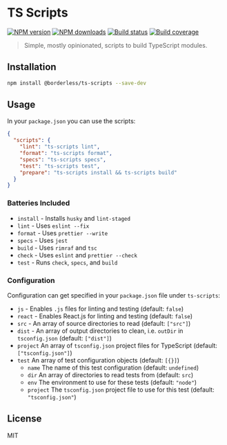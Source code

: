 # TS Scripts

[![NPM version][npm-image]][npm-url]
[![NPM downloads][downloads-image]][downloads-url]
[![Build status][build-image]][build-url]
[![Build coverage][coverage-image]][coverage-url]

> Simple, mostly opinionated, scripts to build TypeScript modules.

## Installation

```sh
npm install @borderless/ts-scripts --save-dev
```

## Usage

In your `package.json` you can use the scripts:

```json
{
  "scripts": {
    "lint": "ts-scripts lint",
    "format": "ts-scripts format",
    "specs": "ts-scripts specs",
    "test": "ts-scripts test",
    "prepare": "ts-scripts install && ts-scripts build"
  }
}
```

### Batteries Included

- `install` - Installs `husky` and `lint-staged`
- `lint` - Uses `eslint --fix`
- `format` - Uses `prettier --write`
- `specs` - Uses `jest`
- `build` - Uses `rimraf` and `tsc`
- `check` - Uses `eslint` and `prettier --check`
- `test` - Runs `check`, `specs`, and `build`

### Configuration

Configuration can get specified in your `package.json` file under `ts-scripts`:

- `js` - Enables `.js` files for linting and testing (default: `false`)
- `react` - Enables React.js for linting and testing (default: `false`)
- `src` - An array of source directories to read (default: `["src"]`)
- `dist` - An array of output directories to clean, i.e. `outDir` in `tsconfig.json` (default: `["dist"]`)
- `project` An array of `tsconfig.json` project files for TypeScript (default: `["tsconfig.json"]`)
- `test` An array of test configuration objects (default: `[{}]`)
  - `name` The name of this test configuration (default: `undefined`)
  - `dir` An array of directories to read tests from (default: `src`)
  - `env` The environment to use for these tests (default: `"node"`)
  - `project` The `tsconfig.json` project file to use for this test (default: `"tsconfig.json"`)

## License

MIT

[npm-image]: https://img.shields.io/npm/v/@borderless/ts-scripts
[npm-url]: https://npmjs.org/package/@borderless/ts-scripts
[downloads-image]: https://img.shields.io/npm/dm/@borderless/ts-scripts
[downloads-url]: https://npmjs.org/package/@borderless/ts-scripts
[build-image]: https://img.shields.io/github/workflow/status/borderless/ts-scripts/CI/main
[build-url]: https://github.com/borderless/ts-scripts/actions/workflows/ci.yml?query=branch%3Amain
[coverage-image]: https://img.shields.io/codecov/c/gh/borderless/ts-scripts
[coverage-url]: https://codecov.io/gh/borderless/ts-scripts

